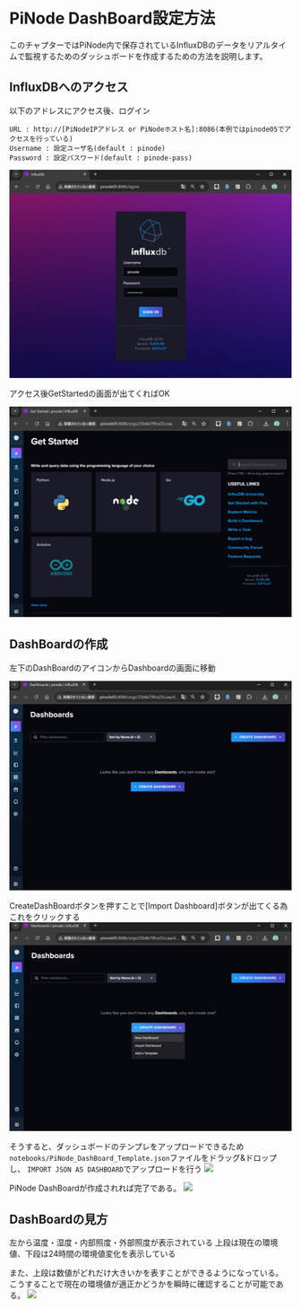 # PiNode DashBoard設定方法

このチャプターではPiNode内で保存されているInfluxDBのデータをリアルタイムで監視するためのダッシュボードを作成するための方法を説明します。

## InfluxDBへのアクセス

以下のアドレスにアクセス後、ログイン

```
URL : http://[PiNodeIPアドレス or PiNodeホスト名]:8086(本例ではpinode05でアクセスを行っている)
Username : 設定ユーザ名(default : pinode)
Password : 設定パスワード(default : pinode-pass)
```

![](../examples/chapter2/dashboard_setting_1.png)

アクセス後GetStartedの画面が出てくればOK

![](../examples/chapter2/dashboard_setting_2.png)

## DashBoardの作成

左下のDashBoardのアイコンからDashboardの画面に移動

![](../examples/chapter2/dashboard_setting_3.png)

CreateDashBoardボタンを押すことで[Import Dashboard]ボタンが出てくる為これをクリックする
![](../examples/chapter2/dashboard_setting_4.png)

そうすると、ダッシュボードのテンプレをアップロードできるため
```notebooks/PiNode_DashBoard_Template.json```ファイルをドラッグ&ドロップし、
```IMPORT JSON AS DASHBOARD```でアップロードを行う
![](../examples/chapter2/dashboard_setting_5.png)

PiNode DashBoardが作成されれば完了である。
![](../examples/chapter2/dashboard_setting_6.png)

## DashBoardの見方

左から温度・湿度・内部照度・外部照度が表示されている
上段は現在の環境値、下段は24時間の環境値変化を表示している

また、上段は数値がどれだけ大きいかを表すことができるようになっている。
こうすることで現在の環境値が適正かどうかを瞬時に確認することが可能である。
![](../examples/chapter2/dashboard_setting_7.png)